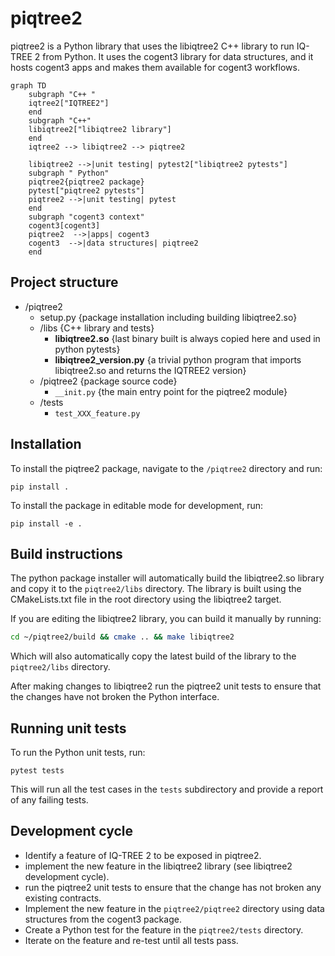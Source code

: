 # piqtree2

piqtree2 is a Python library that uses the libiqtree2 C++ library to run IQ-TREE 2 from Python. It uses the cogent3 library for data structures, and it hosts cogent3 apps and makes them available for cogent3 workflows.

```mermaid
graph TD
    subgraph "C++ "
    iqtree2["IQTREE2"]
    end
    subgraph "C++"
    libiqtree2["libiqtree2 library"]
    end
    iqtree2 --> libiqtree2 --> piqtree2

    libiqtree2 -->|unit testing| pytest2["libiqtree2 pytests"]
    subgraph " Python"
    piqtree2{piqtree2 package}
    pytest["piqtree2 pytests"]
    piqtree2 -->|unit testing| pytest
    end
    subgraph "cogent3 context"
    cogent3[cogent3]
    piqtree2  -->|apps| cogent3
    cogent3  -->|data structures| piqtree2 
    end
```

## Project structure

- /piqtree2
    - setup.py {package installation including building libiqtree2.so}
    - /libs {C++ library and tests}
        - **libiqtree2.so**  {last binary built is always copied here and used in python pytests}
        - **libiqtree2_version.py** {a trivial python program that imports libiqtree2.so and returns the IQTREE2 version}
    - /piqtree2 {package source code}
        - `__init.py` {the main entry point for the piqtree2 module}
    - /tests
        - `test_XXX_feature.py`

## Installation

To install the piqtree2 package, navigate to the  `/piqtree2` directory and run:

`pip install .`

To install the package in editable mode for development, run:

`pip install -e .`

## Build instructions

The python package installer will automatically build the libiqtree2.so library and copy it to the `piqtree2/libs` directory.  The library is built using the CMakeLists.txt file in the root directory using the libiqtree2 target.

If you are editing the libiqtree2 library, you can build it manually by running: 
```bash
cd ~/piqtree2/build && cmake .. && make libiqtree2
```
Which will also automatically copy the latest build of the library to the `piqtree2/libs` directory.

After making changes to libiqtree2 run the piqtree2 unit tests to ensure that the changes have not broken the Python interface.

## Running unit tests

To run the Python unit tests, run:

`pytest tests`

This will run all the test cases in the `tests` subdirectory and provide a report of any failing tests.

## Development cycle

- Identify a feature of IQ-TREE 2 to be exposed in piqtree2.
- implement the new feature in the libiqtree2 library (see libiqtree2 development cycle).
- run the piqtree2 unit tests to ensure that the change has not broken any existing contracts.
- Implement the new feature in the `piqtree2/piqtree2` directory using data structures from the cogent3 package.
- Create a Python test for the feature in the `piqtree2/tests` directory.
- Iterate on the feature and re-test until all tests pass.